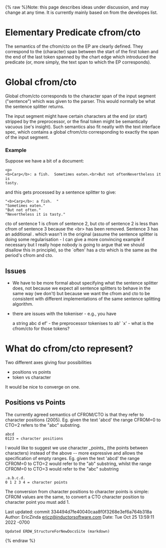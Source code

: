 {% raw %}Note: this page describes ideas under discussion, and may change at any
time. It is currently mainly based on from the developes list.

# Elementary Predicate cfrom/cto

The semantics of the cfrom/cto on the EP are clearly defined. They
correspond to the (character) span between the start of the first token
and the end of the last token spanned by the chart edge which introduced
the predicate (or, more simply, the text span to which the EP
corresponds).

# Global cfrom/cto

Global cfrom/cto corresponds to the character span of the input segment
("sentence") which was given to the parser. This would normally be what
the sentence splitter returns.

The input segment might have certain characters at the end (or start)
stripped by the preprocessor, or the final token might be semantically
vacuous (oe's insight). Such semantics also fit neatly with the text
interface spec, which contains a global cfrom/cto corresponding to
exactly the span of the input segment.

### Example

Suppose we have a bit of a document:

    <p>
    <b>Carp</b>: a fish.  Sometimes eaten.<br>But not oftenNevertheless it is
    tasty.

and this gets processed by a sentence splitter to give:

    "<b>Carp</b>: a fish.  "
    "Sometimes eaten."
    "But not often."
    "Nevertheless it is tasty."

cto of sentence 1 is cfrom of sentence 2, but cto of sentence 2 is less
than cfrom of sentence 3 because the &lt;br&gt; has been removed.
Sentence 3 has an additional . which wasn't in the original (assume the
sentence splitter is doing some regularisation - I can give a more
convincing example if necessary but I really hope nobody is going to
argue that we should disallow this in principle), so the \`often' has a
cto which is the same as the period's cfrom and cto.

## Issues

- We have to be more formal about specifying what the sentence
splitter does, not because we expect all sentence splitters to
behave in the same way (we don't) but because we want the cfrom and
cto to be consistent with different implementations of the same
sentence splitting algorithm.
- there are issues with the tokeniser - e.g., you have
  
  a string abc d ef' - the preprocessor tokenises to ab' \`x' - what
is the cfrom/cto for those tokens?

# What do cfrom/cto represent?

Two different axes giving four possibilities

- positions vs points
- token vs character

It would be nice to converge on one.

## Positions vs Points

The currently agreed semantics of CFROM/CTO is that they refer to
character positions (2005). Eg. given the text 'abcd' the range CFROM=0
to CTO=2 refers to the "abc" substring.

    abcd
    0123 = character positions

I would like to suggest we use character \_points\_ (the points between
characters) instead of the above -- more expressive and allows the
specification of empty ranges. Eg. given the text 'abcd' the range
CFROM=0 to CTO=2 would refer to the "ab" substring, whilst the range
CFROM=0 to CTO=3 would refer to the "abc" substring

    .a.b.c.d.
    0 1 2 3 4 = character points

The conversion from character positions to character points is simple:
CFROM values are the same, to convert a CTO character position to
character point you must add 1.

Last updated: commit 334494d7fe40040caa8f0f3268e3ef6a764b318a
Author: EricZinda <ericz@inductorsoftware.com>
Date:   Tue Oct 25 13:59:11 2022 -0700

    Updated ERDW_StructureForNewDocsSite (markdown)
{% endraw %}